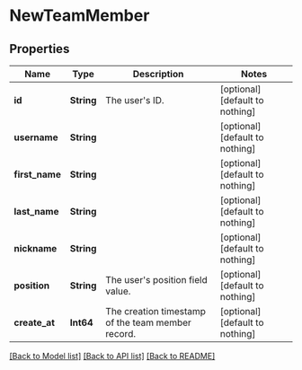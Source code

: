 # NewTeamMember


## Properties
Name | Type | Description | Notes
------------ | ------------- | ------------- | -------------
**id** | **String** | The user&#39;s ID. | [optional] [default to nothing]
**username** | **String** |  | [optional] [default to nothing]
**first_name** | **String** |  | [optional] [default to nothing]
**last_name** | **String** |  | [optional] [default to nothing]
**nickname** | **String** |  | [optional] [default to nothing]
**position** | **String** | The user&#39;s position field value. | [optional] [default to nothing]
**create_at** | **Int64** | The creation timestamp of the team member record. | [optional] [default to nothing]


[[Back to Model list]](../README.md#models) [[Back to API list]](../README.md#api-endpoints) [[Back to README]](../README.md)


